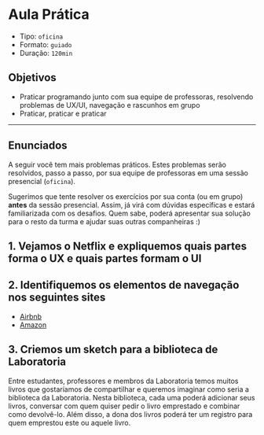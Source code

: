 # Aula Prática

* Tipo: `oficina`
* Formato: `guiado`
* Duração: `120min`

## Objetivos

* Praticar programando junto com sua equipe de professoras, resolvendo
  problemas de UX/UI, navegação e rascunhos em grupo
* Praticar, praticar e praticar

***

## Enunciados

A seguir você tem mais problemas práticos. Estes problemas serão resolvidos,
passo a passo, por sua equipe de professoras em uma sessão presencial
\(`oficina`\).

Sugerimos que tente resolver os exercícios por sua conta \(ou em grupo\)
**antes** da sessão presencial. Assim, já virá com dúvidas específicas e estará
familiarizada com os desafios. Quem sabe, poderá apresentar sua solução para o
resto da turma e ajudar suas outras companheiras :\)

## 1. Vejamos o Netflix e expliquemos quais partes forma o UX e quais partes formam o UI

<!--

Neste exercício, vamos reforçar os conceitos da aula em que falamos das
diferenças entre UX e UI. A ideia é gerar a discussão com base em uma
plataforma que as garotas conhecem: Netflix. No Netflix encontramos muitos
aspectos que melhoram a experiência do usuário sem necessariamente serem
elementos de interface do usuário. Podemos começar perguntando às alunas
"que elementos da Netflix acreditam que são parte do UX e quais os elementos
de UI"

Elementos UX:

- Pause e continue em qualquer dispositivo.
- Que possa haver 5 tipos de usuários
- Que eu possa procurar rapidamente a série que quero
- Que me sugira séries/filmes baseados no meu histórico
- Que a qualidade do vídeo mude automaticamente dependendo da velocidade de
  conexão

Elementos da interface do usuário:

- Design de botão
- As cores da marca (preto e vermelho)
- Design dos menus
- Barra de reprodução com botões para legendas, episódios, volume
- A forma, tamanho e cores das capas das séries e filmes
- A barra de avanço no andamento do conteúdo de uma série/filme

-->

## 2. Identifiquemos os elementos de navegação nos seguintes sites

* [Airbnb](http://airbnb.com/)
* [Amazon](http://amazon.com/)

<!--

Existem muitos elementos de navegação nesses sites. A ideia é dar às alunas um
tempo para que elas visitem os sites e identifiquem os elementos.

Neste link estão os principais elementos que identificamos. De qualquer maneira
valorize muito a discussão proposta das meninas.

-->

## 3. Criemos um sketch para a biblioteca de Laboratoria

Entre estudantes, professores e membros da Laboratoria temos muitos livros que
gostaríamos de compartilhar e queremos imaginar como seria a biblioteca da
Laboratoria. Nesta biblioteca, cada uma poderá adicionar seus livros, conversar
com quem quiser pedir o livro emprestado e combinar como devolvê-lo. Além
disso, a dona dos livros poderá ter um registro para quem emprestou este ou
aquele livro.

<!--

A ideia deste exercício é praticar esboços de produtos entre todas. Não existe
uma solução perfeita, o que estamos procurando é gerar ideias sob uma premissa
e procurá-las para praticar esboços, sem esquecer os conceitos já aprendidos,
como navegação.

-->